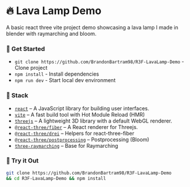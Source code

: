 # 🔥 Lava Lamp Demo
A basic react three vite project demo showcasing a lava lamp I made in blender with raymarching and bloom.

### :hammer: Get Started

- `git clone https://github.com/BrandonBartram98/R3F-LavaLamp-Demo` - Clone project
- `npm install` - Install dependencies
- `npm run dev` - Start local dev environment

### :panda_face: Stack
- [`react`](https://reactjs.org) &ndash; A JavaScript library for building user interfaces.
- [`vite`](https://vitejs.dev) &ndash; A fast build tool with Hot Module Reload (HMR)
- [`threejs`](https://github.com/mrdoob/three.js/) &ndash; A lightweight 3D library with a default WebGL renderer.
- [`@react-three/fiber`](https://github.com/pmndrs/react-three-fiber) &ndash; A React renderer for Threejs.
- [`@react-three/drei`](https://github.com/pmndrs/drei) &ndash; Helpers for react-three-fiber
- [`@react-three/postprocessing`](https://github.com/pmndrs/react-postprocessing) &ndash; Postprocessing (Bloom)
- [`three-raymarching`](https://github.com/danielesteban/three-raymarcher) &ndash; Base for Raymarching

### :ghost: Try it Out

```bash
git clone https://github.com/BrandonBartram98/R3F-LavaLamp-Demo
&& cd R3F-LavaLamp-Demo && npm install
```
